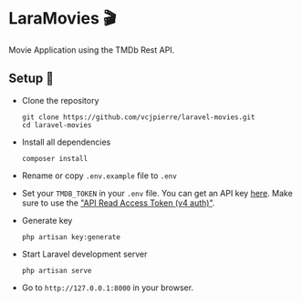 # LaraMovies 🎬
 Movie Application using the TMDb Rest API.

## Setup 🚀

- Clone the repository
  
  ```
  git clone https://github.com/vcjpierre/laravel-movies.git
  cd laravel-movies
  ``` 


- Install all dependencies

  ```
  composer install
  ```

- Rename or copy `.env.example` file to `.env`

- Set your `TMDB_TOKEN` in your `.env` file. You can get an API key [here](https://www.themoviedb.org/documentation/api). Make sure to use the ["API Read Access Token (v4 auth)"](https://www.themoviedb.org/settings/api).

- Generate key
  
  ```
  php artisan key:generate
  ```

- Start Laravel development server
 
  ```
  php artisan serve
  ```

- Go to `http://127.0.0.1:8000` in your browser.
